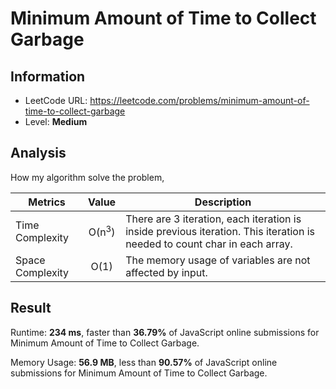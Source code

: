 # Minimum Amount of Time to Collect Garbage

## Information

- LeetCode URL: https://leetcode.com/problems/minimum-amount-of-time-to-collect-garbage
- Level: **Medium**

## Analysis

How my algorithm solve the problem,

| Metrics | Value | Description |
| --- |:---:|----|
| Time Complexity | O(n<sup>3</sup>) | There are 3 iteration, each iteration is inside previous iteration. This iteration is needed to count char in each array. |
| Space Complexity | O(1) | The memory usage of variables are not affected by input. |

## Result

Runtime: **234 ms**, faster than **36.79%** of JavaScript online submissions for Minimum Amount of Time to Collect Garbage.

Memory Usage: **56.9 MB**, less than **90.57%** of JavaScript online submissions for Minimum Amount of Time to Collect Garbage.